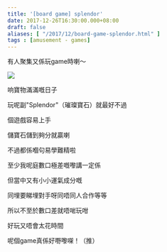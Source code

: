 ```yaml
---
title: '[board game] splendor'
date: 2017-12-26T16:30:00.000+08:00
draft: false
aliases: [ "/2017/12/board-game-splendor.html" ]
tags : [amusement - games]
---
```


有人聚集又係玩game時喇～

[![](https://c1.staticflickr.com/5/4591/39281429481_e82f52681c_z.jpg)](https://c1.staticflickr.com/5/4591/39281429481_e82f52681c_z.jpg)

响寶物滿滿嘅日子

玩呢副"Splendor"（璀璨寶石）就最好不過

  

個遊戲容易上手

儲寶石儲到夠分就贏喇

不過都係嗰句易學難精啦

至少我呢庭數口極差嘅嚟講一定係

但當中又有小小運氣成分嘅

同埋要睇埋對手呀同唔同人合作等等

所以不至於數口差就唔啱玩咁

  

好玩又唔會太花時間

呢個game真係好嘢嚟㗎！（推）